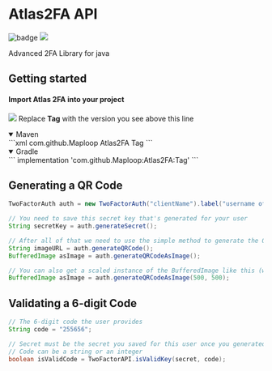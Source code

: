 
# Atlas2FA API

![badge](https://img.shields.io/github/v/release/Maploop/Atlas2FA)
[![](https://jitpack.io/v/Maploop/Atlas2FA.svg)](https://jitpack.io/#Maploop/Atlas2FA)

Advanced 2FA Library for java

## Getting started
#### Import Atlas 2FA into your project

[![](https://jitpack.io/v/Maploop/Atlas2FA.svg)](https://jitpack.io/#Maploop/Atlas2FA)
Replace **Tag** with the version you see above this line
<details open>
<summary>Maven</summary>
```xml
<dependency>
	    <groupId>com.github.Maploop</groupId>
	    <artifactId>Atlas2FA</artifactId>
	    <version>Tag</version>
</dependency>
```
</details>
<details open>
<summary>Gradle</summary>
```
implementation 'com.github.Maploop:Atlas2FA:Tag'
```
</details>

## Generating a QR Code
```java
TwoFactorAuth auth = new TwoFactorAuth("clientName").label("username of your user");

// You need to save this secret key that's generated for your user
String secretKey = auth.generateSecret();

// After all of that we need to use the simple method to generate the QR Code
String imageURL = auth.generateQRCode();
BufferedImage asImage = auth.generateQRCodeAsImage();

// You can also get a scaled instance of the BufferedImage like this (width, height)
BufferedImage asImage = auth.generateQRCodeAsImage(500, 500);
```

## Validating a 6-digit Code
```java
// The 6-digit code the user provides
String code = "255656";

// Secret must be the secret you saved for this user once you generated it
// Code can be a string or an integer
boolean isValidCode = TwoFactorAPI.isValidKey(secret, code);
```
